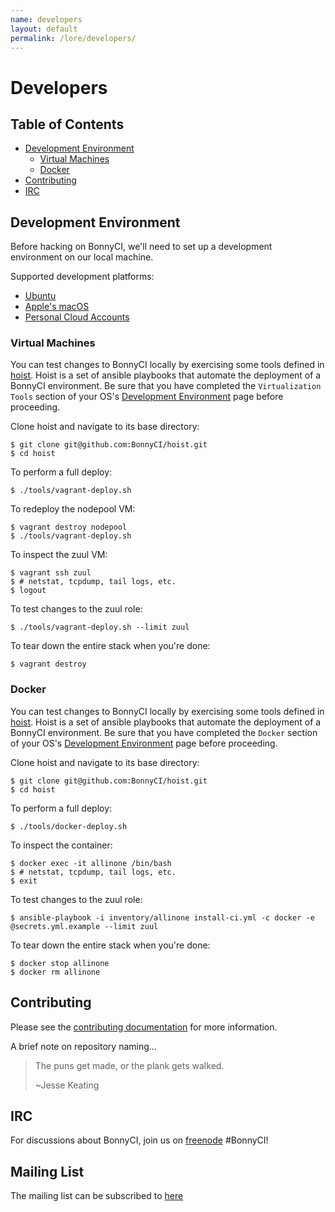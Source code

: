 ```yaml
---
name: developers
layout: default
permalink: /lore/developers/
---
```


# Developers

## Table of Contents

* [Development Environment](#development-environment)
  * [Virtual Machines](#virtual-machines)
  * [Docker](#docker)
* [Contributing](#contributing)
* [IRC](#irc)

## Development Environment

Before hacking on BonnyCI, we'll need to set up a development environment on
our local machine.

Supported development platforms:

* [Ubuntu](dev-environment/ubuntu.md)
* [Apple's macOS](dev-environment/macOS.md)
* [Personal Cloud Accounts](dev-environment/personal-cloud-accounts.md)

### Virtual Machines

You can test changes to BonnyCI locally by exercising some tools defined in
[hoist](www.github.com/BonnyCI/hoist). Hoist is a set of ansible playbooks that
automate the deployment of a BonnyCI environment. Be sure that you have
completed the `Virtualization Tools` section of your OS's [Development
Environment](#development-environment) page before proceeding.

Clone hoist and navigate to its base directory:

```shell
$ git clone git@github.com:BonnyCI/hoist.git
$ cd hoist
```

To perform a full deploy:

```shell
$ ./tools/vagrant-deploy.sh
```

To redeploy the nodepool VM:

```shell
$ vagrant destroy nodepool
$ ./tools/vagrant-deploy.sh
```

To inspect the zuul VM:

```shell
$ vagrant ssh zuul
$ # netstat, tcpdump, tail logs, etc.
$ logout
```

To test changes to the zuul role:

```shell
$ ./tools/vagrant-deploy.sh --limit zuul
```

To tear down the entire stack when you're done:

```shell
$ vagrant destroy
```

### Docker

You can test changes to BonnyCI locally by exercising some tools defined in
[hoist](www.github.com/BonnyCI/hoist). Hoist is a set of ansible playbooks that
automate the deployment of a BonnyCI environment. Be sure that you have
completed the `Docker` section of your OS's [Development
Environment](#development-environment) page before proceeding.

Clone hoist and navigate to its base directory:

```shell
$ git clone git@github.com:BonnyCI/hoist.git
$ cd hoist
```

To perform a full deploy:

```shell
$ ./tools/docker-deploy.sh
```

To inspect the container:

```shell
$ docker exec -it allinone /bin/bash
$ # netstat, tcpdump, tail logs, etc.
$ exit
```

To test changes to the zuul role:

```shell
$ ansible-playbook -i inventory/allinone install-ci.yml -c docker -e @secrets.yml.example --limit zuul
```

To tear down the entire stack when you're done:

```shell
$ docker stop allinone
$ docker rm allinone
```

## Contributing

Please see the [contributing documentation](contributing) for more information.

A brief note on repository naming...
> The puns get made, or the plank gets walked.
>
> ~Jesse Keating

## IRC

For discussions about BonnyCI, join us on [freenode](https://freenode.net) #BonnyCI!

## Mailing List

The mailing list can be subscribed to [here](http://list.bonnyci.org/mailman/listinfo/bonnyci_list.bonnyci.org)
